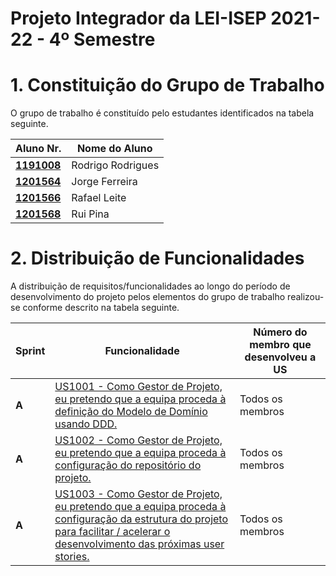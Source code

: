 # Projeto Integrador da LEI-ISEP 2021-22 - 4º Semestre

# 1. Constituição do Grupo de Trabalho

O grupo de trabalho é constituído pelo estudantes identificados na tabela seguinte.

| Aluno Nr.	   | Nome do Aluno			    |
|--------------|------------------------------|
| **[1191008](1191008/ListaFuncionalidadesEstudante.md)**             | Rodrigo Rodrigues|
| **[1201564](1201564/ListaFuncionalidadesEstudante.md)**             | Jorge Ferreira   |
| **[1201566](1201566/ListaFuncionalidadesEstudante.md)**             | Rafael Leite     |
| **[1201568](1201568/ListaFuncionalidadesEstudante.md)**             | Rui Pina         |



# 2. Distribuição de Funcionalidades ###

A distribuição de requisitos/funcionalidades ao longo do período de desenvolvimento do projeto pelos elementos do grupo de trabalho realizou-se conforme descrito na tabela seguinte.

| Sprint | Funcionalidade                                                                                                                                                                                    | Número do membro que desenvolveu a US |
|--------|---------------------------------------------------------------------------------------------------------------------------------------------------------------------------------------------------|-----------------|                  
| **A**  | [US1001 - Como Gestor de Projeto, eu pretendo que a equipa proceda à definição do Modelo de Domínio usando DDD.](SprintA/US1001/DomainModel.puml)                                                                                                                                       |  Todos os membros  |
| **A**  | [US1002 - Como Gestor de Projeto, eu pretendo que a equipa proceda à configuração do repositório do projeto.](SprintA/US1002)                                                                                                                                          |  Todos os membros  |
| **A**  | [US1003 - Como Gestor de Projeto, eu pretendo que a equipa proceda à configuração da estrutura do projeto para facilitar / acelerar o desenvolvimento das próximas user stories.](SprintA/US1002)                                                                                                                                          |  Todos os membros  |
